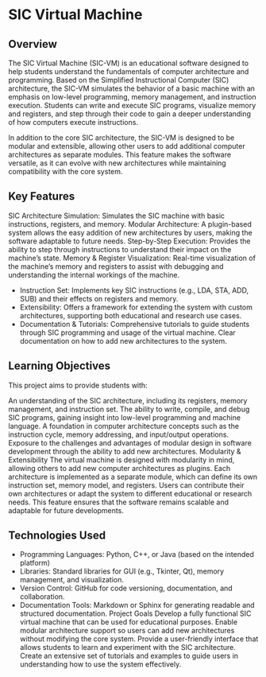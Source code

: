 
# SIC Virtual Machine

## Overview
The SIC Virtual Machine (SIC-VM) is an educational software designed to help students understand the fundamentals of computer architecture and programming. Based on the Simplified Instructional Computer (SIC) architecture, the SIC-VM simulates the behavior of a basic machine with an emphasis on low-level programming, memory management, and instruction execution. Students can write and execute SIC programs, visualize memory and registers, and step through their code to gain a deeper understanding of how computers execute instructions.

In addition to the core SIC architecture, the SIC-VM is designed to be modular and extensible, allowing other users to add additional computer architectures as separate modules. This feature makes the software versatile, as it can evolve with new architectures while maintaining compatibility with the core system.

## Key Features
SIC Architecture Simulation: Simulates the SIC machine with basic instructions, registers, and memory.
Modular Architecture: A plugin-based system allows the easy addition of new architectures by users, making the software adaptable to future needs.
Step-by-Step Execution: Provides the ability to step through instructions to understand their impact on the machine’s state.
Memory & Register Visualization: Real-time visualization of the machine’s memory and registers to assist with debugging and understanding the internal workings of the machine.
* Instruction Set: Implements key SIC instructions (e.g., LDA, STA, ADD, SUB) and their effects on registers and memory.
* Extensibility: Offers a framework for extending the system with custom architectures, supporting both educational and research use cases.
* Documentation & Tutorials: Comprehensive tutorials to guide students through SIC programming and usage of the virtual machine. Clear documentation on how to add new architectures to the system.

## Learning Objectives
This project aims to provide students with:

An understanding of the SIC architecture, including its registers, memory management, and instruction set.
The ability to write, compile, and debug SIC programs, gaining insight into low-level programming and machine language.
A foundation in computer architecture concepts such as the instruction cycle, memory addressing, and input/output operations.
Exposure to the challenges and advantages of modular design in software development through the ability to add new architectures.
Modularity & Extensibility
The virtual machine is designed with modularity in mind, allowing others to add new computer architectures as plugins. Each architecture is implemented as a separate module, which can define its own instruction set, memory model, and registers. Users can contribute their own architectures or adapt the system to different educational or research needs. This feature ensures that the software remains scalable and adaptable for future developments.

## Technologies Used
* Programming Languages: Python, C++, or Java (based on the intended platform)
* Libraries: Standard libraries for GUI (e.g., Tkinter, Qt), memory management, and visualization.
* Version Control: GitHub for code versioning, documentation, and collaboration.
* Documentation Tools: Markdown or Sphinx for generating readable and structured documentation.
Project Goals
Develop a fully functional SIC virtual machine that can be used for educational purposes.
Enable modular architecture support so users can add new architectures without modifying the core system.
Provide a user-friendly interface that allows students to learn and experiment with the SIC architecture.
Create an extensive set of tutorials and examples to guide users in understanding how to use the system effectively.

